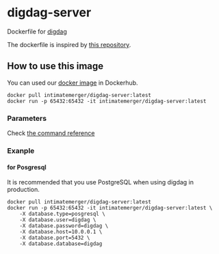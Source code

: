 # digdag-server

Dockerfile for [digdag](https://github.com/treasure-data/digdag)

The dockerfile is inspired by [this repository](https://github.com/myui/dockernized-digdag-server).

## How to use this image

You can used our [docker image](https://hub.docker.com/r/intimatemerger/digdag-server/) in Dockerhub.

```shell
docker pull intimatemerger/digdag-server:latest
docker run -p 65432:65432 -it intimatemerger/digdag-server:latest
```

### Parameters

Check [the command reference](http://docs.digdag.io/command_reference.html#server)

### Exanple

#### for Posgresql

It is recommended that you use PostgreSQL when using digdag in production.

```shell
docker pull intimatemerger/digdag-server:latest
docker run -p 65432:65432 -it intimatemerger/digdag-server:latest \
    -X database.type=posgresql \
    -X database.user=digdag \
    -X database.password=digdag \
    -X database.host=10.0.0.1 \
    -X database.port=5432 \
    -X database.database=digdag
```
